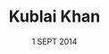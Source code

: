 ---
title: Kublai Khan
creator: John Man
licence:  0553817183
url: https://www.documentarymania.com/player.php?title=The%20Secret%20File%20of%20Marco%20Polo
image-url: https://images-eu.ssl-images-amazon.com/images/I/51KxMTEddJL._SY291_BO1,204,203,200_QL40_ML2_.jpg
date: 1 SEPT 2014
---